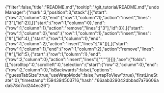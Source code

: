 {"filter":false,"title":"README.md","tooltip":"/git_tutorial/README.md","undoManager":{"mark":3,"position":3,"stack":[[{"start":{"row":1,"column":0},"end":{"row":1,"column":1},"action":"insert","lines":["3"],"id":2}],[{"start":{"row":1,"column":0},"end":{"row":1,"column":1},"action":"remove","lines":["3"],"id":3}],[{"start":{"row":1,"column":0},"end":{"row":1,"column":1},"action":"insert","lines":["#"],"id":4},{"start":{"row":1,"column":1},"end":{"row":1,"column":2},"action":"insert","lines":["#"]}],[{"start":{"row":1,"column":1},"end":{"row":1,"column":2},"action":"remove","lines":["#"],"id":5},{"start":{"row":1,"column":1},"end":{"row":2,"column":0},"action":"insert","lines":["",""]}]]},"ace":{"folds":[],"scrolltop":0,"scrollleft":0,"selection":{"start":{"row":2,"column":0},"end":{"row":2,"column":0},"isBackwards":false},"options":{"guessTabSize":true,"useWrapMode":false,"wrapToView":true},"firstLineState":0},"timestamp":1594394503716,"hash":"66aab329042dbbad7a76606ada578d7cd244ec26"}